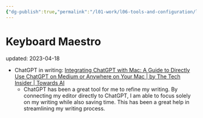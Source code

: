 ```yaml
---
{"dg-publish":true,"permalink":"/l01-work/l06-tools-and-configuration/l01-tools/keyboard-maestro/","dgPassFrontmatter":true}
---
```



# Keyboard Maestro
updated: 2023-04-18

- ChatGPT in writing: [Integrating ChatGPT with Mac: A Guide to Directly Use ChatGPT on Medium or Anywhere on Your Mac | by The Tech Insider | Towards AI](https://pub.towardsai.net/integrating-chatgpt-with-mac-a-guide-to-directly-use-chatgpt-on-medium-or-anywhere-on-your-mac-a5444e304c7)
	- ChatGPT has been a great tool for me to refine my writing. By connecting my editor directly to ChatGPT, I am able to focus solely on my writing while also saving time. This has been a great help in streamlining my writing process.
